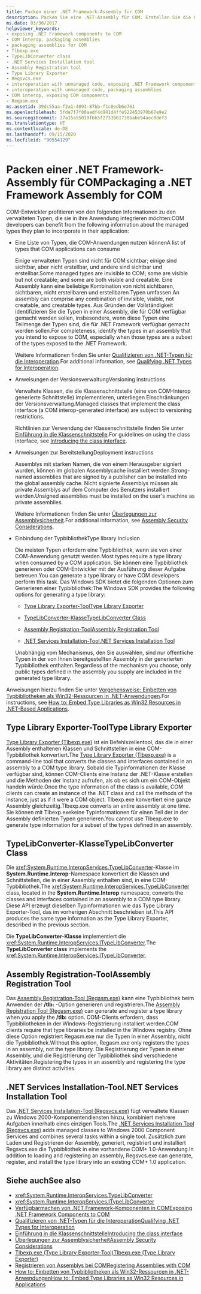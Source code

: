 ```yaml
---
title: Packen einer .NET Framework-Assembly für COM
description: Packen Sie eine .NET-Assembly für COM. Erstellen Sie die Liste der Typen, die COM-Anwendungen nutzen können. Erfahren Sie zudem mehr zur Versionsverwaltung, zu Bereitstellungsanweisungen und zur Typbibliothek.
ms.date: 03/30/2017
helpviewer_keywords:
- exposing .NET Framework components to COM
- COM interop, packaging assemblies
- packaging assemblies for COM
- Tlbexp.exe
- TypeLibConverter class
- .NET Services Installation tool
- Assembly Registration tool
- Type Library Exporter
- Reqsvcs.exe
- interoperation with unmanaged code, exposing .NET Framework components
- interoperation with unmanaged code, packaging assemblies
- COM interop, exposing COM components
- Reqasm.exe
ms.assetid: 39dc55aa-f2a1-4093-87bb-f1c0edb6e761
ms.openlocfilehash: 5fde7f7f00aadf4d941d4ffe522453970b67e9e2
ms.sourcegitcommit: 27a15a55019f6b5f2733961738babe94aec0def3
ms.translationtype: HT
ms.contentlocale: de-DE
ms.lasthandoff: 09/15/2020
ms.locfileid: "90554129"
---
```

# <a name="packaging-a-net-framework-assembly-for-com"></a><span data-ttu-id="93312-104">Packen einer .NET Framework-Assembly für COM</span><span class="sxs-lookup"><span data-stu-id="93312-104">Packaging a .NET Framework Assembly for COM</span></span>

<span data-ttu-id="93312-105">COM-Entwickler profitieren von den folgenden Informationen zu den verwalteten Typen, die sie in ihre Anwendung integrieren möchten:</span><span class="sxs-lookup"><span data-stu-id="93312-105">COM developers can benefit from the following information about the managed types they plan to incorporate in their application:</span></span>

- <span data-ttu-id="93312-106">Eine Liste von Typen, die COM-Anwendungen nutzen können</span><span class="sxs-lookup"><span data-stu-id="93312-106">A list of types that COM applications can consume</span></span>

  <span data-ttu-id="93312-107">Einige verwalteten Typen sind nicht für COM sichtbar; einige sind sichtbar, aber nicht erstellbar, und andere sind sichtbar und erstellbar.</span><span class="sxs-lookup"><span data-stu-id="93312-107">Some managed types are invisible to COM; some are visible but not creatable; and some are both visible and creatable.</span></span> <span data-ttu-id="93312-108">Eine Assembly kann eine beliebige Kombination von nicht sichtbaren, sichtbaren, nicht erstellbaren und erstellbaren Typen umfassen.</span><span class="sxs-lookup"><span data-stu-id="93312-108">An assembly can comprise any combination of invisible, visible, not creatable, and creatable types.</span></span> <span data-ttu-id="93312-109">Aus Gründen der Vollständigkeit identifizieren Sie die Typen in einer Assembly, die für COM verfügbar gemacht werden sollen, insbesondere, wenn diese Typen eine Teilmenge der Typen sind, die für .NET Framework verfügbar gemacht werden sollen.</span><span class="sxs-lookup"><span data-stu-id="93312-109">For completeness, identify the types in an assembly that you intend to expose to COM, especially when those types are a subset of the types exposed to the .NET Framework.</span></span>

  <span data-ttu-id="93312-110">Weitere Informationen finden Sie unter [Qualifizieren von .NET-Typen für die Interoperation](../../standard/native-interop/qualify-net-types-for-interoperation.md).</span><span class="sxs-lookup"><span data-stu-id="93312-110">For additional information, see [Qualifying .NET Types for Interoperation](../../standard/native-interop/qualify-net-types-for-interoperation.md).</span></span>

- <span data-ttu-id="93312-111">Anweisungen der Versionsverwaltung</span><span class="sxs-lookup"><span data-stu-id="93312-111">Versioning instructions</span></span>

  <span data-ttu-id="93312-112">Verwaltete Klassen, die die Klassenschnittstelle (eine von COM-Interop generierte Schnittstelle) implementieren, unterliegen Einschränkungen der Versionsverwaltung.</span><span class="sxs-lookup"><span data-stu-id="93312-112">Managed classes that implement the class interface (a COM interop-generated interface) are subject to versioning restrictions.</span></span>

  <span data-ttu-id="93312-113">Richtlinien zur Verwendung der Klassenschnittstelle finden Sie unter [Einführung in die Klassenschnittstelle](../../standard/native-interop/com-callable-wrapper.md#introducing-the-class-interface).</span><span class="sxs-lookup"><span data-stu-id="93312-113">For guidelines on using the class interface, see [Introducing the class interface](../../standard/native-interop/com-callable-wrapper.md#introducing-the-class-interface).</span></span>

- <span data-ttu-id="93312-114">Anweisungen zur Bereitstellung</span><span class="sxs-lookup"><span data-stu-id="93312-114">Deployment instructions</span></span>

  <span data-ttu-id="93312-115">Assemblys mit starken Namen, die von einem Herausgeber signiert wurden, können im globalen Assemblycache installiert werden.</span><span class="sxs-lookup"><span data-stu-id="93312-115">Strong-named assemblies that are signed by a publisher can be installed into the global assembly cache.</span></span> <span data-ttu-id="93312-116">Nicht signierte Assemblys müssen als private Assemblys auf dem Computer des Benutzers installiert werden.</span><span class="sxs-lookup"><span data-stu-id="93312-116">Unsigned assemblies must be installed on the user's machine as private assemblies.</span></span>

  <span data-ttu-id="93312-117">Weitere Informationen finden Sie unter [Überlegungen zur Assemblysicherheit](../../standard/assembly/security-considerations.md).</span><span class="sxs-lookup"><span data-stu-id="93312-117">For additional information, see [Assembly Security Considerations](../../standard/assembly/security-considerations.md).</span></span>

- <span data-ttu-id="93312-118">Einbindung der Typbibliothek</span><span class="sxs-lookup"><span data-stu-id="93312-118">Type library inclusion</span></span>

  <span data-ttu-id="93312-119">Die meisten Typen erfordern eine Typbibliothek, wenn sie von einer COM-Anwendung genutzt werden.</span><span class="sxs-lookup"><span data-stu-id="93312-119">Most types require a type library when consumed by a COM application.</span></span> <span data-ttu-id="93312-120">Sie können eine Typbibliothek generieren oder COM-Entwickler mit der Ausführung dieser Aufgabe betreuen.</span><span class="sxs-lookup"><span data-stu-id="93312-120">You can generate a type library or have COM developers perform this task.</span></span> <span data-ttu-id="93312-121">Das Windows SDK bietet die folgenden Optionen zum Generieren einer Typbibliothek:</span><span class="sxs-lookup"><span data-stu-id="93312-121">The Windows SDK provides the following options for generating a type library:</span></span>

  - [<span data-ttu-id="93312-122">Type Library Exporter-Tool</span><span class="sxs-lookup"><span data-stu-id="93312-122">Type Library Exporter</span></span>](#cpconpackagingassemblyforcomanchor1)

  - [<span data-ttu-id="93312-123">TypeLibConverter-Klasse</span><span class="sxs-lookup"><span data-stu-id="93312-123">TypeLibConverter Class</span></span>](#cpconpackagingassemblyforcomanchor2)

  - [<span data-ttu-id="93312-124">Assembly Registration-Tool</span><span class="sxs-lookup"><span data-stu-id="93312-124">Assembly Registration Tool</span></span>](#cpconpackagingassemblyforcomanchor3)

  - [<span data-ttu-id="93312-125">.NET Services Installation-Tool</span><span class="sxs-lookup"><span data-stu-id="93312-125">.NET Services Installation Tool</span></span>](#cpconpackagingassemblyforcomanchor4)

  <span data-ttu-id="93312-126">Unabhängig vom Mechanismus, den Sie auswählen, sind nur öffentliche Typen in der von Ihnen bereitgestellten Assembly in der generierten Typbibliothek enthalten.</span><span class="sxs-lookup"><span data-stu-id="93312-126">Regardless of the mechanism you choose, only public types defined in the assembly you supply are included in the generated type library.</span></span>

<span data-ttu-id="93312-127">Anweisungen hierzu finden Sie unter [Vorgehensweise: Einbetten von Typbibliotheken als Win32-Ressourcen in .NET-Anwendungen](/previous-versions/dotnet/netframework-4.0/ww9a897z(v=vs.100)).</span><span class="sxs-lookup"><span data-stu-id="93312-127">For instructions, see [How to: Embed Type Libraries as Win32 Resources in .NET-Based Applications](/previous-versions/dotnet/netframework-4.0/ww9a897z(v=vs.100)).</span></span>

<a name="cpconpackagingassemblyforcomanchor1"></a>

## <a name="type-library-exporter"></a><span data-ttu-id="93312-128">Type Library Exporter-Tool</span><span class="sxs-lookup"><span data-stu-id="93312-128">Type Library Exporter</span></span>

<span data-ttu-id="93312-129">[Type Library Exporter (Tlbexp.exe)](../tools/tlbexp-exe-type-library-exporter.md) ist ein Befehlszeilentool, das die in einer Assembly enthaltenen Klassen und Schnittstellen in eine COM-Typbibliothek konvertiert.</span><span class="sxs-lookup"><span data-stu-id="93312-129">The [Type Library Exporter (Tlbexp.exe)](../tools/tlbexp-exe-type-library-exporter.md) is a command-line tool that converts the classes and interfaces contained in an assembly to a COM type library.</span></span> <span data-ttu-id="93312-130">Sobald die Typinformationen der Klasse verfügbar sind, können COM-Clients eine Instanz der .NET-Klasse erstellen und die Methoden der Instanz aufrufen, als ob es sich um ein COM-Objekt handeln würde.</span><span class="sxs-lookup"><span data-stu-id="93312-130">Once the type information of the class is available, COM clients can create an instance of the .NET class and call the methods of the instance, just as if it were a COM object.</span></span> <span data-ttu-id="93312-131">Tlbexp.exe konvertiert eine ganze Assembly gleichzeitig.</span><span class="sxs-lookup"><span data-stu-id="93312-131">Tlbexp.exe converts an entire assembly at one time.</span></span> <span data-ttu-id="93312-132">Sie können mit Tlbexp.exekeine Typinformationen für einen Teil der in der Assembly definierten Typen generieren.</span><span class="sxs-lookup"><span data-stu-id="93312-132">You cannot use Tlbexp.exe to generate type information for a subset of the types defined in an assembly.</span></span>

<a name="cpconpackagingassemblyforcomanchor2"></a>

## <a name="typelibconverter-class"></a><span data-ttu-id="93312-133">TypeLibConverter-Klasse</span><span class="sxs-lookup"><span data-stu-id="93312-133">TypeLibConverter Class</span></span>

<span data-ttu-id="93312-134">Die <xref:System.Runtime.InteropServices.TypeLibConverter>-Klasse im **System.Runtime.Interop**-Namespace konvertiert die Klassen und Schnittstellen, die in einer Assembly enthalten sind, in eine COM-Typbibliothek.</span><span class="sxs-lookup"><span data-stu-id="93312-134">The <xref:System.Runtime.InteropServices.TypeLibConverter> class, located in the **System.Runtime.Interop** namespace, converts the classes and interfaces contained in an assembly to a COM type library.</span></span> <span data-ttu-id="93312-135">Diese API erzeugt dieselben Typinformationen wie das Type Library Exporter-Tool, das im vorherigen Abschnitt beschrieben ist.</span><span class="sxs-lookup"><span data-stu-id="93312-135">This API produces the same type information as the Type Library Exporter, described in the previous section.</span></span>

<span data-ttu-id="93312-136">Die **TypeLibConverter-Klasse** implementiert die <xref:System.Runtime.InteropServices.ITypeLibConverter>.</span><span class="sxs-lookup"><span data-stu-id="93312-136">The **TypeLibConverter class** implements the <xref:System.Runtime.InteropServices.ITypeLibConverter>.</span></span>

<a name="cpconpackagingassemblyforcomanchor3"></a>

## <a name="assembly-registration-tool"></a><span data-ttu-id="93312-137">Assembly Registration-Tool</span><span class="sxs-lookup"><span data-stu-id="93312-137">Assembly Registration Tool</span></span>

<span data-ttu-id="93312-138">Das [Assembly Registration-Tool (Regasm.exe)](../tools/regasm-exe-assembly-registration-tool.md) kann eine Typbibliothek beim Anwenden der **/tlb:** -Option generieren und registrieren.</span><span class="sxs-lookup"><span data-stu-id="93312-138">The [Assembly Registration Tool (Regasm.exe)](../tools/regasm-exe-assembly-registration-tool.md) can generate and register a type library when you apply the **/tlb:** option.</span></span> <span data-ttu-id="93312-139">COM-Clients erfordern, dass Typbibliotheken in der Windows-Registrierung installiert werden.</span><span class="sxs-lookup"><span data-stu-id="93312-139">COM clients require that type libraries be installed in the Windows registry.</span></span> <span data-ttu-id="93312-140">Ohne diese Option registriert Regasm.exe nur die Typen in einer Assembly, nicht die Typbibliothek.</span><span class="sxs-lookup"><span data-stu-id="93312-140">Without this option, Regasm.exe only registers the types in an assembly, not the type library.</span></span> <span data-ttu-id="93312-141">Die Registrierung der Typen in einer Assembly, und die Registrierung der Typbibliothek sind verschiedene Aktivitäten.</span><span class="sxs-lookup"><span data-stu-id="93312-141">Registering the types in an assembly and registering the type library are distinct activities.</span></span>

<a name="cpconpackagingassemblyforcomanchor4"></a>

## <a name="net-services-installation-tool"></a><span data-ttu-id="93312-142">.NET Services Installation-Tool</span><span class="sxs-lookup"><span data-stu-id="93312-142">.NET Services Installation Tool</span></span>

<span data-ttu-id="93312-143">Das [.NET Services Installation-Tool (Regsvcs.exe)](../tools/regsvcs-exe-net-services-installation-tool.md) fügt verwaltete Klassen zu Windows 2000-Komponentendiensten hinzu, kombiniert mehrere Aufgaben innerhalb eines einzigen Tools.</span><span class="sxs-lookup"><span data-stu-id="93312-143">The [.NET Services Installation Tool (Regsvcs.exe)](../tools/regsvcs-exe-net-services-installation-tool.md) adds managed classes to Windows 2000 Component Services and combines several tasks within a single tool.</span></span> <span data-ttu-id="93312-144">Zusätzlich zum Laden und Registrieren der Assembly, generiert, registriert und installiert Regsvcs.exe die Typbibliothek in eine vorhandene COM+ 1.0-Anwendung.</span><span class="sxs-lookup"><span data-stu-id="93312-144">In addition to loading and registering an assembly, Regsvcs.exe can generate, register, and install the type library into an existing COM+ 1.0 application.</span></span>

## <a name="see-also"></a><span data-ttu-id="93312-145">Siehe auch</span><span class="sxs-lookup"><span data-stu-id="93312-145">See also</span></span>

- <xref:System.Runtime.InteropServices.TypeLibConverter>
- <xref:System.Runtime.InteropServices.ITypeLibConverter>
- [<span data-ttu-id="93312-146">Verfügbarmachen von .NET Framework-Komponenten in COM</span><span class="sxs-lookup"><span data-stu-id="93312-146">Exposing .NET Framework Components to COM</span></span>](exposing-dotnet-components-to-com.md)
- [<span data-ttu-id="93312-147">Qualifizieren von .NET-Typen für die Interoperation</span><span class="sxs-lookup"><span data-stu-id="93312-147">Qualifying .NET Types for Interoperation</span></span>](../../standard/native-interop/qualify-net-types-for-interoperation.md)
- [<span data-ttu-id="93312-148">Einführung in die Klassenschnittstelle</span><span class="sxs-lookup"><span data-stu-id="93312-148">Introducing the class interface</span></span>](../../standard/native-interop/com-callable-wrapper.md#introducing-the-class-interface)
- [<span data-ttu-id="93312-149">Überlegungen zur Assemblysicherheit</span><span class="sxs-lookup"><span data-stu-id="93312-149">Assembly Security Considerations</span></span>](../../standard/assembly/security-considerations.md)
- [<span data-ttu-id="93312-150">Tlbexp.exe (Type Library Exporter-Tool)</span><span class="sxs-lookup"><span data-stu-id="93312-150">Tlbexp.exe (Type Library Exporter)</span></span>](../tools/tlbexp-exe-type-library-exporter.md)
- [<span data-ttu-id="93312-151">Registrieren von Assemblys bei COM</span><span class="sxs-lookup"><span data-stu-id="93312-151">Registering Assemblies with COM</span></span>](registering-assemblies-with-com.md)
- <span data-ttu-id="93312-152">[How to: Einbetten von Typbibliotheken als Win32-Ressourcen in .NET-Anwendungen](/previous-versions/dotnet/netframework-4.0/ww9a897z(v=vs.100))</span><span class="sxs-lookup"><span data-stu-id="93312-152">[How to: Embed Type Libraries as Win32 Resources in Applications](/previous-versions/dotnet/netframework-4.0/ww9a897z(v=vs.100))</span></span>
